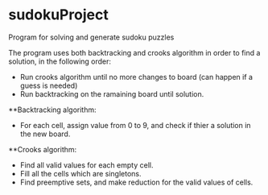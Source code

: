# sudokuProject
Program for solving and generate sudoku puzzles

The program uses both backtracking and crooks algorithm in order to find a solution, in the following order:
* Run crooks algorithm until no more changes to board (can happen if a guess is needed)
* Run backtracking on the ramaining board until solution. 


**Backtracking algorithm:
* For each cell, assign value from 0 to 9, and check if thier a solution in the new board.

**Crooks algorithm:
* Find all valid values for each empty cell.
* Fill all the cells which are singletons.
* Find preemptive sets, and make reduction for the valid values of cells.

